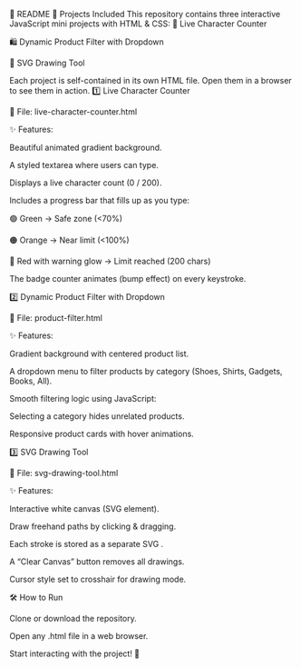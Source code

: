 📘 README
🚀 Projects Included
This repository contains three interactive JavaScript mini projects with HTML & CSS:
📝 Live Character Counter

🛍️ Dynamic Product Filter with Dropdown

🎨 SVG Drawing Tool

Each project is self-contained in its own HTML file. Open them in a browser to see them in action.
1️⃣ Live Character Counter

📄 File: live-character-counter.html

✨ Features:

Beautiful animated gradient background.

A styled textarea where users can type.

Displays a live character count (0 / 200).

Includes a progress bar that fills up as you type:

🟢 Green → Safe zone (<70%)

🟠 Orange → Near limit (<100%)

🔴 Red with warning glow → Limit reached (200 chars)

The badge counter animates (bump effect) on every keystroke.

2️⃣ Dynamic Product Filter with Dropdown

📄 File: product-filter.html

✨ Features:

Gradient background with centered product list.

A dropdown menu to filter products by category (Shoes, Shirts, Gadgets, Books, All).

Smooth filtering logic using JavaScript:

Selecting a category hides unrelated products.

Responsive product cards with hover animations.

3️⃣ SVG Drawing Tool

📄 File: svg-drawing-tool.html

✨ Features:

Interactive white canvas (SVG element).

Draw freehand paths by clicking & dragging.

Each stroke is stored as a separate SVG <path>.

A “Clear Canvas” button removes all drawings.

Cursor style set to crosshair for drawing mode.

🛠️ How to Run

Clone or download the repository.

Open any .html file in a web browser.

Start interacting with the project! 🎉
